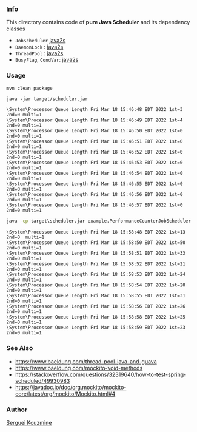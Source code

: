 ### Info


This directory contains code of __pure Java Scheduler__
and its dependency classes

  * `JobScheduler` [java2s](http://www.java2s.com/Code/Java/Threads/JobScheduler.htm)
  * `DaemonLock` :   [java2s](http://www.java2s.com/Code/Java/Threads/DaemonLock.htm)
  * `ThreadPool` : [java2s](http://www.java2s.com/Code/Java/Threads/ThreadPool2.htm)
  * `BusyFlag`, `CondVar`: [java2s](http://www.java2s.com/Code/Java/Threads/BusyFlag.htm)


### Usage
```sh
mvn clean package

```
```
java -jar target/scheduler.jar
```
```text
\System\Processor Queue Length Fri Mar 18 15:46:48 EDT 2022 1st=3 2nd=0 multi=1
\System\Processor Queue Length Fri Mar 18 15:46:49 EDT 2022 1st=4 2nd=0 multi=1
\System\Processor Queue Length Fri Mar 18 15:46:50 EDT 2022 1st=0 2nd=0 multi=1
\System\Processor Queue Length Fri Mar 18 15:46:51 EDT 2022 1st=0 2nd=0 multi=1
\System\Processor Queue Length Fri Mar 18 15:46:52 EDT 2022 1st=0 2nd=0 multi=1 
\System\Processor Queue Length Fri Mar 18 15:46:53 EDT 2022 1st=0 2nd=0 multi=1
\System\Processor Queue Length Fri Mar 18 15:46:54 EDT 2022 1st=0 2nd=0 multi=1
\System\Processor Queue Length Fri Mar 18 15:46:55 EDT 2022 1st=0 2nd=0 multi=1 
\System\Processor Queue Length Fri Mar 18 15:46:56 EDT 2022 1st=0 2nd=0 multi=1
\System\Processor Queue Length Fri Mar 18 15:46:57 EDT 2022 1st=0 2nd=0 multi=1
```


```cmd
java -cp target\scheduler.jar example.PerformanceCounterJobScheduler
```
```text
\System\Processor Queue Length Fri Mar 18 15:58:48 EDT 2022 1st=13 2nd=0  multi=1
\System\Processor Queue Length Fri Mar 18 15:58:50 EDT 2022 1st=50 2nd=0 multi=1
\System\Processor Queue Length Fri Mar 18 15:58:51 EDT 2022 1st=33 2nd=0 multi=1
\System\Processor Queue Length Fri Mar 18 15:58:52 EDT 2022 1st=21 2nd=0 multi=1
\System\Processor Queue Length Fri Mar 18 15:58:53 EDT 2022 1st=24 2nd=0 multi=1
\System\Processor Queue Length Fri Mar 18 15:58:54 EDT 2022 1st=20 2nd=0 multi=1
\System\Processor Queue Length Fri Mar 18 15:58:55 EDT 2022 1st=31 2nd=0 multi=1
\System\Processor Queue Length Fri Mar 18 15:58:56 EDT 2022 1st=26 2nd=0 multi=1
\System\Processor Queue Length Fri Mar 18 15:58:58 EDT 2022 1st=25 2nd=0 multi=1
\System\Processor Queue Length Fri Mar 18 15:58:59 EDT 2022 1st=23 2nd=0 multi=1
```
### See Also
   * https://www.baeldung.com/thread-pool-java-and-guava
   * https://www.baeldung.com/mockito-void-methods
   * https://stackoverflow.com/questions/32319640/how-to-test-spring-scheduled/49930983
   * https://javadoc.io/doc/org.mockito/mockito-core/latest/org/mockito/Mockito.html#4

### Author
[Serguei Kouzmine](kouzmine_serguei@yahoo.com)
